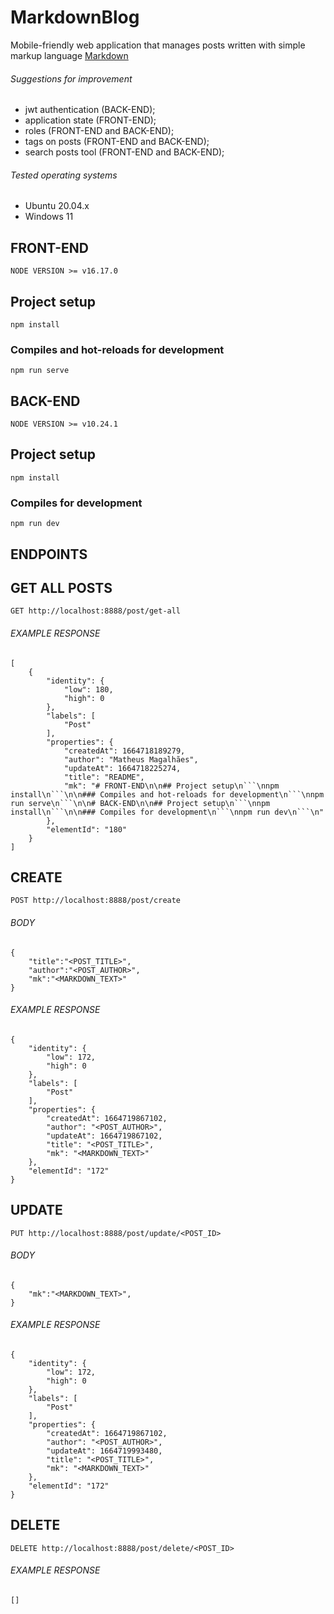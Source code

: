 # MarkdownBlog
Mobile-friendly web application that manages posts written with simple markup language [Markdown](https://www.markdownguide.org)

###### Suggestions for improvement

- jwt authentication (BACK-END);
- application state (FRONT-END);
- roles  (FRONT-END and BACK-END);
- tags on posts (FRONT-END and BACK-END);
- search posts tool (FRONT-END and BACK-END);

###### Tested operating systems

- Ubuntu 20.04.x
- Windows 11

## FRONT-END
`NODE VERSION >= v16.17.0`
## Project setup
```
npm install
```

### Compiles and hot-reloads for development
```
npm run serve
```

## BACK-END
`NODE VERSION >= v10.24.1`
## Project setup
```
npm install
```

### Compiles for development
```
npm run dev
```

## ENDPOINTS

## GET ALL POSTS
`GET http://localhost:8888/post/get-all`

###### EXAMPLE RESPONSE

```
[
	{
		"identity": {
			"low": 180,
			"high": 0
		},
		"labels": [
			"Post"
		],
		"properties": {
			"createdAt": 1664718189279,
			"author": "Matheus Magalhães",
			"updateAt": 1664718225274,
			"title": "README",
			"mk": "# FRONT-END\n\n## Project setup\n```\nnpm install\n```\n\n### Compiles and hot-reloads for development\n```\nnpm run serve\n```\n\n# BACK-END\n\n## Project setup\n```\nnpm install\n```\n\n### Compiles for development\n```\nnpm run dev\n```\n"
		},
		"elementId": "180"
	}
]
```

## CREATE
`POST http://localhost:8888/post/create`

###### BODY

```
{
    "title":"<POST_TITLE>",
    "author":"<POST_AUTHOR>",
    "mk":"<MARKDOWN_TEXT>"
}
```

###### EXAMPLE RESPONSE
```
{
	"identity": {
		"low": 172,
		"high": 0
	},
	"labels": [
		"Post"
	],
	"properties": {
		"createdAt": 1664719867102,
		"author": "<POST_AUTHOR>",
		"updateAt": 1664719867102,
		"title": "<POST_TITLE>",
		"mk": "<MARKDOWN_TEXT>"
	},
	"elementId": "172"
}
```

## UPDATE
`PUT http://localhost:8888/post/update/<POST_ID>`

###### BODY

```
{
    "mk":"<MARKDOWN_TEXT>",
}
```

###### EXAMPLE RESPONSE
```
{
	"identity": {
		"low": 172,
		"high": 0
	},
	"labels": [
		"Post"
	],
	"properties": {
		"createdAt": 1664719867102,
		"author": "<POST_AUTHOR>",
		"updateAt": 1664719993480,
		"title": "<POST_TITLE>",
		"mk": "<MARKDOWN_TEXT>"
	},
	"elementId": "172"
}
```

## DELETE
`DELETE http://localhost:8888/post/delete/<POST_ID>`

###### EXAMPLE RESPONSE

```
[]
```





